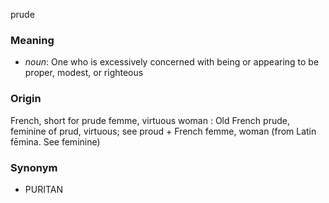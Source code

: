 prude
### Meaning
+ _noun_: One who is excessively concerned with being or appearing to be proper, modest, or righteous

### Origin

French, short for prude femme, virtuous woman : Old French prude, feminine of prud, virtuous; see proud + French femme, woman (from Latin fēmina. See feminine)

### Synonym

+ PURITAN


